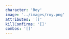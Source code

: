 ```yaml
---
character: 'Roy'
image: '../images/roy.png'
attributes: '[]'
killConfirms: '[]'
combos: '[]'
---
```

